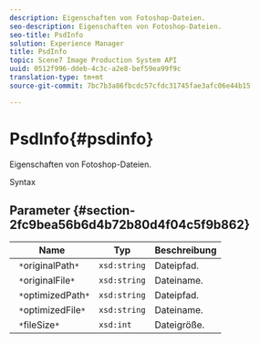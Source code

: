 ```yaml
---
description: Eigenschaften von Fotoshop-Dateien.
seo-description: Eigenschaften von Fotoshop-Dateien.
seo-title: PsdInfo
solution: Experience Manager
title: PsdInfo
topic: Scene7 Image Production System API
uuid: 0512f996-ddeb-4c3c-a2e8-bef59ea99f9c
translation-type: tm+mt
source-git-commit: 7bc7b3a86fbcdc57cfdc31745fae3afc06e44b15

---
```



# PsdInfo{#psdinfo}

Eigenschaften von Fotoshop-Dateien.

Syntax

## Parameter {#section-2fc9bea56b6d4b72b80d4f04c5f9b862}

| Name | Typ | Beschreibung |
|---|---|---|
| ` *`originalPath`*` | `xsd:string` | Dateipfad. |
| ` *`originalFile`*` | `xsd:string` | Dateiname. |
| ` *`optimizedPath`*` | `xsd:string` | Dateipfad. |
| ` *`optimizedFile`*` | `xsd:string` | Dateiname. |
| ` *`fileSize`*` | `xsd:int` | Dateigröße. |

